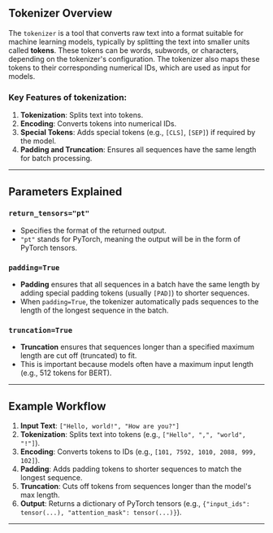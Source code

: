 ## Tokenizer Overview
The `tokenizer` is a tool that converts raw text into a format suitable for machine learning models, typically by splitting the text into smaller units called **tokens**. These tokens can be words, subwords, or characters, depending on the tokenizer's configuration. The tokenizer also maps these tokens to their corresponding numerical IDs, which are used as input for models.

### Key Features of tokenization:
1. **Tokenization**: Splits text into tokens.
2. **Encoding**: Converts tokens into numerical IDs.
3. **Special Tokens**: Adds special tokens (e.g., `[CLS]`, `[SEP]`) if required by the model.
4. **Padding and Truncation**: Ensures all sequences have the same length for batch processing.

---

## Parameters Explained

### `return_tensors="pt"`
- Specifies the format of the returned output.
- `"pt"` stands for PyTorch, meaning the output will be in the form of PyTorch tensors.


### `padding=True`
- **Padding** ensures that all sequences in a batch have the same length by adding special padding tokens (usually `[PAD]`) to shorter sequences.
- When `padding=True`, the tokenizer automatically pads sequences to the length of the longest sequence in the batch.

### `truncation=True`
- **Truncation** ensures that sequences longer than a specified maximum length are cut off (truncated) to fit.
- This is important because models often have a maximum input length (e.g., 512 tokens for BERT).

---

## Example Workflow
1. **Input Text**: `["Hello, world!", "How are you?"]`
2. **Tokenization**: Splits text into tokens (e.g., `["Hello", ",", "world", "!"]`).
3. **Encoding**: Converts tokens to IDs (e.g., `[101, 7592, 1010, 2088, 999, 102]`).
4. **Padding**: Adds padding tokens to shorter sequences to match the longest sequence.
5. **Truncation**: Cuts off tokens from sequences longer than the model's max length.
6. **Output**: Returns a dictionary of PyTorch tensors (e.g., `{"input_ids": tensor(...), "attention_mask": tensor(...)}`).

---